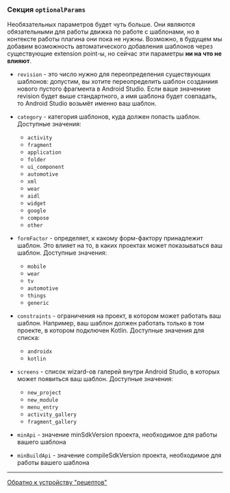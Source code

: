 ### Секция `optionalParams`

Необязательных параметров будет чуть больше.
Они являются обязательными для работы движка по работе с шаблонами, но в контексте работы плагина они
пока не нужны. Возможно, в будущем мы добавим возможность автоматического добавления шаблонов через
существующие extension point-ы, но сейчас эти параметры **ни на что не влияют**.

-  `revision` - это число нужно для переопределения существующих шаблонов:
   допустим, вы хотите переопределить шаблон созданиия нового пустого фрагмента в Android Studio. Если ваше значениие
   revision будет выше стандартного, а имя шаблона будет совпадать, то Android Studio возьмёт именно ваш шаблон.

- `category` - категория шаблонов, куда должен попасть шаблон. Доступные значения:
    * `activity`
    * `fragment`
    * `application`
    * `folder`
    * `ui_component`
    * `automotive`
    * `xml`
    * `wear`
    * `aidl`
    * `widget`
    * `google`
    * `compose`
    * `other`

- `formFactor` - определяет, к какому форм-фактору принадлежит шаблон.
  Это влияет на то, в каких проектах может показываться ваш шаблон.
  Доступные значения:
    * `mobile`
    * `wear`
    * `tv`
    * `automotive`
    * `things`
    * `generic`

- `constraints` - ограничения на проект, в котором может работать ваш шаблон.
  Например, ваш шаблон должен работать только в том проекте, в котором подключен Kotlin.
  Доступные значения для списка:
    * `androidx`
    * `kotlin`

- `screens` - список wizard-ов галерей внутри Android Studio, в которых может появиться ваш шаблон.
  Доступные значения:
    * `new_project`
    * `new_module`
    * `menu_entry`
    * `activity_gallery`
    * `fragment_gallery`

- `minApi` - значение minSdkVersion проекта, необходимое для работы вашего шаблона

- `minBuildApi` - значение compileSdkVersion проекта, необходимое для работы вашего шаблона 

---

[Обратно к устройству "рецептов"](/docs/ru/RECIPE_CONTENT.md)